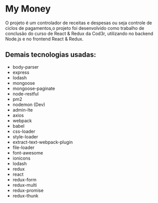 # My Money

O projeto é um controlador de receitas e despesas ou seja controle de ciclos de pagamentos,o projeto foi desenvolvido como trabalho de conclusão do curso de React & Redux da Cod3r, utilizando no backend Node.js e no frontend React & Redux.

## Demais tecnologias usadas:
- body-parser
- express
- lodash
- mongoose
- mongoose-paginate
- node-restful
- pm2
- nodemon (Dev)
- admin-lte
- axios
- webpack
- babel
- css-loader
- style-loader
- extract-text-webpack-plugin
- file-loader
- font-awesome
- ionicons
- lodash
- redux
- react
- redux-form
- redux-multi
- redux-promise
- redux-thunk
